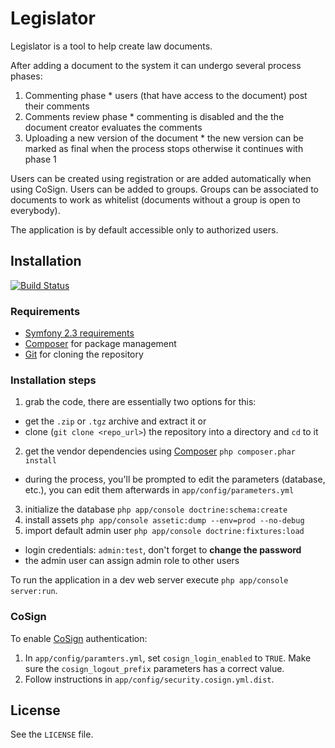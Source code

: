 Legislator
========================

Legislator is a tool to help create law documents.

After adding a document to the system it can undergo several process phases:
  1. Commenting phase
    * users (that have access to the document) post their comments
  2. Comments review phase
    * commenting is disabled and the the document creator evaluates the comments
  3. Uploading a new version of the document
    * the new version can be marked as final when the process stops otherwise it continues with phase 1

Users can be created using registration or are added automatically when using CoSign. Users can be added to groups. Groups can be associated to documents to work as whitelist (documents without a group is open to everybody).

The application is by default accessible only to authorized users.

## Installation ##

[![Build Status](https://travis-ci.org/kikoval/legislator.png)](https://travis-ci.org/kikoval/legislator)

### Requirements ###

* [Symfony 2.3 requirements](http://symfony.com/doc/current/reference/requirements.html)
* [Composer](http://getcomposer.org/) for package management
* [Git](http://git-scm.com/) for cloning the repository


### Installation steps ###

1. grab the code, there are essentially two options for this:
  * get the `.zip` or `.tgz` archive and extract it or
  * clone (`git clone <repo_url>`) the repository into a directory and `cd` to it
2. get the vendor dependencies using [Composer](http://getcomposer.org/) `php composer.phar install`
  * during the process, you'll be prompted to edit the parameters (database, etc.), you can edit them afterwards in `app/config/parameters.yml`
3. initialize the database `php app/console doctrine:schema:create`
4. install assets `php app/console assetic:dump --env=prod --no-debug`
5. import default admin user `php app/console doctrine:fixtures:load`
  * login credentials: `admin:test`, don't forget to **change the password**
  * the admin user can assign admin role to other users

To run the application in a dev web server execute `php app/console server:run`.

### CoSign ###

To enable [CoSign](http://www.weblogin.org/) authentication:

1. In `app/config/paramters.yml`, set `cosign_login_enabled` to `TRUE`. Make sure the `cosign_logout_prefix` parameters has a correct value.
2. Follow instructions in `app/config/security.cosign.yml.dist`.

## License ##

See the `LICENSE` file.

